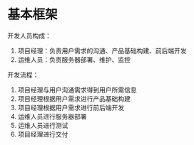 # 基本框架

开发人员构成：
1. 项目经理：负责用户需求的沟通、产品基础构建、前后端开发
2. 运维人员：负责服务器部署、维护、监控

开发流程：
1. 项目经理与用户沟通需求得到用户所需信息
2. 项目经理根据用户需求进行产品基础构建
3. 项目经理根据用户需求进行前后端开发
4. 运维人员进行服务器部署
5. 运维人员进行测试
6. 项目经理进行交付


